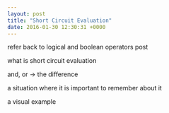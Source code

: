 ```yaml
---
layout: post
title: "Short Circuit Evaluation"
date: 2016-01-30 12:30:31 +0000
---
```


refer back to logical and boolean operators post

what is short circuit evaluation

and, or -> the difference

a situation where it is important to remember about it

a visual example
